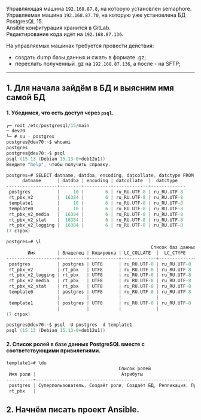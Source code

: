 Управляющая машина `192.168.87.8`, на которую установлен semaphore.
<br/> Управляемая машина `192.168.87.70`, на которую уже установлена БД PostgresQL 15.
<br/> Ansible конфигурация хранится в GitLab.
<br/> Редактирование кода идёт на `192.168.87.136`.

На управляемых машинах требуется провести действия:
  - создать dump базы данных и сжать в формате .gz;
  - переслать полученный .gz на `192.168.87.136`, а после - на SFTP;
-----------------------------------------------------------------------

## 1. Для начала зайдём в БД и выясним имя самой БД

#### 1. Убедимся, что есть доступ через `psql`.
```c
┌─ root /etc/postgresql/15/main 
─ dev70 
└─ # su - postgres 
postgres@dev70:~$ whoami 
postgres
postgres@dev70:~$ psql 
psql (15.13 (Debian 15.13-0+deb12u1))
Введите "help", чтобы получить справку.

postgres=# SELECT datname, datdba, encoding, datcollate, datctype FROM pg_database;
      datname      | datdba | encoding | datcollate  |  datctype   
-------------------+--------+----------+-------------+-------------
 postgres          |     10 |        6 | ru_RU.UTF-8 | ru_RU.UTF-8
 rt_pbx_v2         |  16384 |        6 | ru_RU.UTF-8 | ru_RU.UTF-8
 template1         |     10 |        6 | ru_RU.UTF-8 | ru_RU.UTF-8
 template0         |     10 |        6 | ru_RU.UTF-8 | ru_RU.UTF-8
 rt_pbx_v2_media   |  16384 |        6 | ru_RU.UTF-8 | ru_RU.UTF-8
 rt_pbx_v2_stat    |  16384 |        6 | ru_RU.UTF-8 | ru_RU.UTF-8
 rt_pbx_v2_logging |  16384 |        6 | ru_RU.UTF-8 | ru_RU.UTF-8
(7 строк)

postgres=# \l
                                                      Список баз данных
        Имя        | Владелец | Кодировка | LC_COLLATE  |  LC_CTYPE   | локаль ICU | Провайдер локали |     Права доступа     
-------------------+----------+-----------+-------------+-------------+------------+------------------+-----------------------
 postgres          | postgres | UTF8      | ru_RU.UTF-8 | ru_RU.UTF-8 |            | libc             | 
 rt_pbx_v2         | rt_pbx   | UTF8      | ru_RU.UTF-8 | ru_RU.UTF-8 |            | libc             | 
 rt_pbx_v2_logging | rt_pbx   | UTF8      | ru_RU.UTF-8 | ru_RU.UTF-8 |            | libc             | 
 rt_pbx_v2_media   | rt_pbx   | UTF8      | ru_RU.UTF-8 | ru_RU.UTF-8 |            | libc             | 
 rt_pbx_v2_stat    | rt_pbx   | UTF8      | ru_RU.UTF-8 | ru_RU.UTF-8 |            | libc             | 
 template0         | postgres | UTF8      | ru_RU.UTF-8 | ru_RU.UTF-8 |            | libc             | =c/postgres          +
                   |          |           |             |             |            |                  | postgres=CTc/postgres
 template1         | postgres | UTF8      | ru_RU.UTF-8 | ru_RU.UTF-8 |            | libc             | =c/postgres          +
                   |          |           |             |             |            |                  | postgres=CTc/postgres
(7 строк)
```

```c
postgres@dev70:~$ psql -U postgres -d template1
psql (15.13 (Debian 15.13-0+deb12u1))
```

#### 2. Список ролей в базе данных PostgreSQL вместе с соответствующими привилегиями.
```c
template1=# \du
                                          Список ролей
 Имя роли |                                Атрибуты                                 | Член ролей 
----------+-------------------------------------------------------------------------+------------
 postgres | Суперпользователь, Создаёт роли, Создаёт БД, Репликация, Пропускать RLS | {}
 rt_pbx   |                                                                         | {}
```

## 2. Начнём писать проект Ansible.

